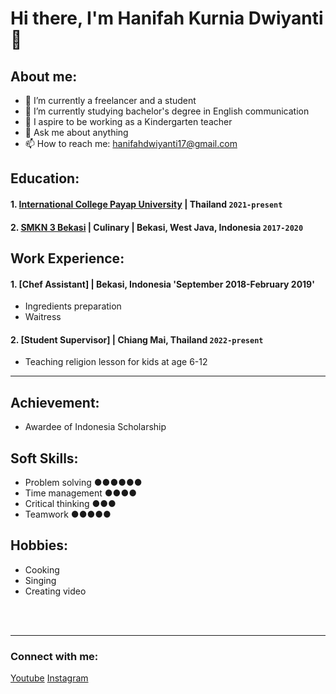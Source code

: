 # Hi there, I'm Hanifah Kurnia Dwiyanti👋

## About me:
- 🔭 I’m currently a freelancer and a student 
- 🌱 I’m currently studying bachelor's degree in English communication
- 👯 I aspire to be working as a Kindergarten teacher
- 💬 Ask me about anything
- 📫 How to reach me: hanifahdwiyanti17@gmail.com

## Education:

#### 1. [International College Payap University](https://wp.payap.ac.th/) | Thailand `2021-present`
 
#### 2. [SMKN 3 Bekasi](https://smkn3kotabekasi.sch.id/) | Culinary | Bekasi, West Java, Indonesia `2017-2020`


## Work Experience:
#### 1. [Chef Assistant] | Bekasi, Indonesia 'September 2018-February 2019'
   - Ingredients preparation
   - Waitress
#### 2. [Student Supervisor] | Chiang Mai, Thailand `2022-present`
   - Teaching religion lesson for kids at age 6-12

---
## Achievement:
   - Awardee of Indonesia Scholarship
## Soft Skills:
   - Problem solving ●●●●●●
   - Time management ●●●●
   - Critical thinking ●●●
   - Teamwork ●●●●●
## Hobbies:
   - Cooking
   - Singing
   - Creating video
   


<br />
<br />

---
### Connect with me:



[Youtube](https://youtube.com/@hanifahdwiyanti2969?si=Ya3fHw4fQu989Gfq)
[Instagram](https://www.instagram.com/hanifahkrnd/)
